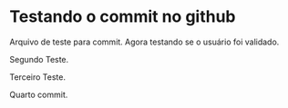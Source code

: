 # Testando o commit no github

Arquivo de teste para commit. Agora testando se o usuário foi validado.

Segundo Teste.

Terceiro Teste.

Quarto commit.